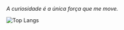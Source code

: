 _A curiosidade é a única força que me move._

![Top Langs](https://github-readme-stats.vercel.app/api/top-langs/?username=williamdesousa&layout=compact&theme=transparent&show_icons=true&locale=pt-br&card_width=300)
